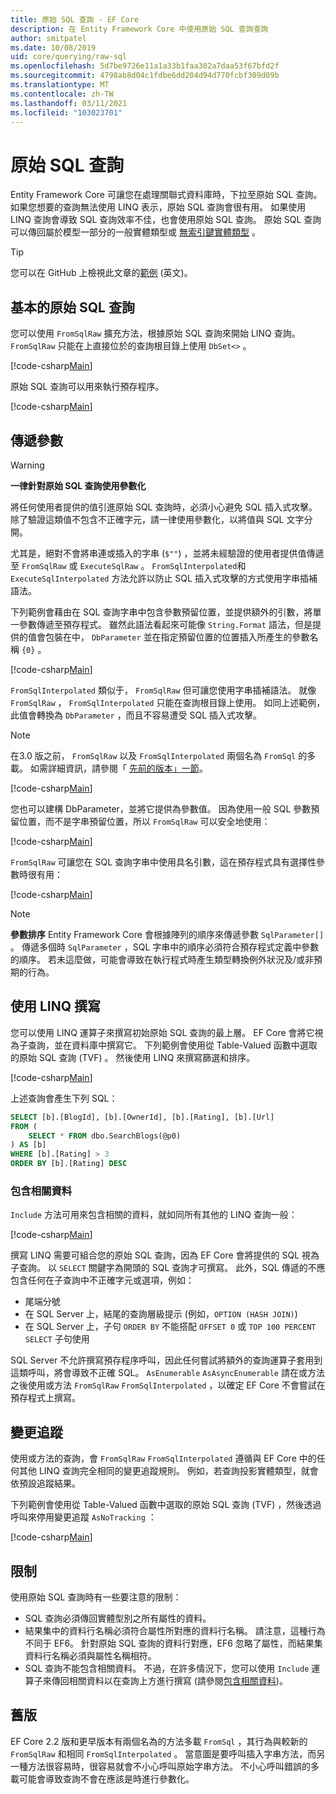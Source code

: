 ```yaml
---
title: 原始 SQL 查詢 - EF Core
description: 在 Entity Framework Core 中使用原始 SQL 查詢查詢
author: smitpatel
ms.date: 10/08/2019
uid: core/querying/raw-sql
ms.openlocfilehash: 5d7be9726e11a1a33b1faa302a7daa53f67bfd2f
ms.sourcegitcommit: 4798ab8d04c1fdbe6dd204d94d770fcbf309d09b
ms.translationtype: MT
ms.contentlocale: zh-TW
ms.lasthandoff: 03/11/2021
ms.locfileid: "103023701"
---
```

# <a name="raw-sql-queries"></a>原始 SQL 查詢

Entity Framework Core 可讓您在處理關聯式資料庫時，下拉至原始 SQL 查詢。 如果您想要的查詢無法使用 LINQ 表示，原始 SQL 查詢會很有用。 如果使用 LINQ 查詢會導致 SQL 查詢效率不佳，也會使用原始 SQL 查詢。 原始 SQL 查詢可以傳回屬於模型一部分的一般實體類型或 [無索引鍵實體類型](xref:core/modeling/keyless-entity-types) 。

> [!TIP]
> 您可以在 GitHub 上檢視此文章的[範例](https://github.com/dotnet/EntityFramework.Docs/tree/main/samples/core/Querying/RawSQL) \(英文\)。

## <a name="basic-raw-sql-queries"></a>基本的原始 SQL 查詢

您可以使用 `FromSqlRaw` 擴充方法，根據原始 SQL 查詢來開始 LINQ 查詢。 `FromSqlRaw` 只能在上直接位於的查詢根目錄上使用 `DbSet<>` 。

[!code-csharp[Main](../../../samples/core/Querying/RawSQL/Program.cs#FromSqlRaw)]

原始 SQL 查詢可以用來執行預存程序。

[!code-csharp[Main](../../../samples/core/Querying/RawSQL/Program.cs#FromSqlRawStoredProcedure)]

## <a name="passing-parameters"></a>傳遞參數

> [!WARNING]
> **一律針對原始 SQL 查詢使用參數化**
>
> 將任何使用者提供的值引進原始 SQL 查詢時，必須小心避免 SQL 插入式攻擊。 除了驗證這類值不包含不正確字元，請一律使用參數化，以將值與 SQL 文字分開。
>
> 尤其是，絕對不會將串連或插入的字串 (`$""`) ，並將未經驗證的使用者提供值傳遞至 `FromSqlRaw` 或 `ExecuteSqlRaw` 。 `FromSqlInterpolated`和 `ExecuteSqlInterpolated` 方法允許以防止 SQL 插入式攻擊的方式使用字串插補語法。

下列範例會藉由在 SQL 查詢字串中包含參數預留位置，並提供額外的引數，將單一參數傳遞至預存程式。 雖然此語法看起來可能像 `String.Format` 語法，但是提供的值會包裝在中， `DbParameter` 並在指定預留位置的位置插入所產生的參數名稱 `{0}` 。

[!code-csharp[Main](../../../samples/core/Querying/RawSQL/Program.cs#FromSqlRawStoredProcedureParameter)]

`FromSqlInterpolated` 類似于， `FromSqlRaw` 但可讓您使用字串插補語法。 就像 `FromSqlRaw` ， `FromSqlInterpolated` 只能在查詢根目錄上使用。 如同上述範例，此值會轉換為 `DbParameter` ，而且不容易遭受 SQL 插入式攻擊。

> [!NOTE]
> 在3.0 版之前， `FromSqlRaw` 以及 `FromSqlInterpolated` 兩個名為 `FromSql` 的多載。 如需詳細資訊，請參閱「 [先前的版本」一節](#previous-versions)。

[!code-csharp[Main](../../../samples/core/Querying/RawSQL/Program.cs#FromSqlInterpolatedStoredProcedureParameter)]

您也可以建構 DbParameter，並將它提供為參數值。 因為使用一般 SQL 參數預留位置，而不是字串預留位置，所以 `FromSqlRaw` 可以安全地使用：

[!code-csharp[Main](../../../samples/core/Querying/RawSQL/Program.cs#FromSqlRawStoredProcedureSqlParameter)]

`FromSqlRaw` 可讓您在 SQL 查詢字串中使用具名引數，這在預存程式具有選擇性參數時很有用：

[!code-csharp[Main](../../../samples/core/Querying/RawSQL/Program.cs#FromSqlRawStoredProcedureNamedSqlParameter)]

> [!NOTE]
> **參數排序** Entity Framework Core 會根據陣列的順序來傳遞參數 `SqlParameter[]` 。 傳遞多個時 `SqlParameter` ，SQL 字串中的順序必須符合預存程式定義中參數的順序。 若未這麼做，可能會導致在執行程式時產生類型轉換例外狀況及/或非預期的行為。

## <a name="composing-with-linq"></a>使用 LINQ 撰寫

您可以使用 LINQ 運算子來撰寫初始原始 SQL 查詢的最上層。 EF Core 會將它視為子查詢，並在資料庫中撰寫它。 下列範例會使用從 Table-Valued 函數中選取的原始 SQL 查詢 (TVF) 。 然後使用 LINQ 來撰寫篩選和排序。

[!code-csharp[Main](../../../samples/core/Querying/RawSQL/Program.cs#FromSqlInterpolatedComposed)]

上述查詢會產生下列 SQL：

```sql
SELECT [b].[BlogId], [b].[OwnerId], [b].[Rating], [b].[Url]
FROM (
    SELECT * FROM dbo.SearchBlogs(@p0)
) AS [b]
WHERE [b].[Rating] > 3
ORDER BY [b].[Rating] DESC
```

### <a name="including-related-data"></a>包含相關資料

`Include` 方法可用來包含相關的資料，就如同所有其他的 LINQ 查詢一般：

[!code-csharp[Main](../../../samples/core/Querying/RawSQL/Program.cs#FromSqlInterpolatedInclude)]

撰寫 LINQ 需要可組合您的原始 SQL 查詢，因為 EF Core 會將提供的 SQL 視為子查詢。 以 `SELECT` 關鍵字為開頭的 SQL 查詢才可撰寫。 此外，SQL 傳遞的不應包含任何在子查詢中不正確字元或選項，例如：

- 尾端分號
- 在 SQL Server 上，結尾的查詢層級提示 (例如，`OPTION (HASH JOIN)`)
- 在 SQL Server 上，子句 `ORDER BY` 不能搭配 `OFFSET 0` 或 `TOP 100 PERCENT` `SELECT` 子句使用

SQL Server 不允許撰寫預存程序呼叫，因此任何嘗試將額外的查詢運算子套用到這類呼叫，將會導致不正確 SQL。 `AsEnumerable` `AsAsyncEnumerable` 請在或方法之後使用或方法 `FromSqlRaw` `FromSqlInterpolated` ，以確定 EF Core 不會嘗試在預存程式上撰寫。

## <a name="change-tracking"></a>變更追蹤

使用或方法的查詢，會 `FromSqlRaw` `FromSqlInterpolated` 遵循與 EF Core 中的任何其他 LINQ 查詢完全相同的變更追蹤規則。 例如，若查詢投影實體類型，就會依預設追蹤結果。

下列範例會使用從 Table-Valued 函數中選取的原始 SQL 查詢 (TVF) ，然後透過呼叫來停用變更追蹤 `AsNoTracking` ：

[!code-csharp[Main](../../../samples/core/Querying/RawSQL/Program.cs#FromSqlInterpolatedAsNoTracking)]

## <a name="limitations"></a>限制

使用原始 SQL 查詢時有一些要注意的限制：

- SQL 查詢必須傳回實體型別之所有屬性的資料。
- 結果集中的資料行名稱必須符合屬性所對應的資料行名稱。 請注意，這種行為不同于 EF6。 針對原始 SQL 查詢的資料行對應，EF6 忽略了屬性，而結果集資料行名稱必須與屬性名稱相符。
- SQL 查詢不能包含相關資料。 不過，在許多情況下，您可以使用 `Include` 運算子來傳回相關資料以在查詢上方進行撰寫 (請參閱[包含相關資料](#including-related-data))。

## <a name="previous-versions"></a>舊版

EF Core 2.2 版和更早版本有兩個名為的方法多載 `FromSql` ，其行為與較新的 `FromSqlRaw` 和相同 `FromSqlInterpolated` 。 當意圖是要呼叫插入字串方法，而另一種方法很容易時，很容易就會不小心呼叫原始字串方法。 不小心呼叫錯誤的多載可能會導致查詢不會在應該是時進行參數化。
